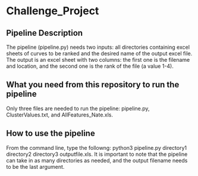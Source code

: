 # Challenge_Project
## Pipeline Description
The pipeline (pipeline.py) needs two inputs: all directories containing excel sheets of curves to be ranked and the desired name of the output excel file.
The output is an excel sheet with two columns: the first one is the filename and location, and the second one is the rank of the file (a value 1-4). 

## What you need from this repository to run the pipeline
Only three files are needed to run the pipeline: pipeline.py, ClusterValues.txt, and AllFeatures_Nate.xls.

## How to use the pipeline
From the command line, type the followng: python3 pipeline.py directory1 directory2 directory3 outputfile.xls. It is important to note that the pipeline can take in
as many directories as needed, and the output filename needs to be the last argument. 
